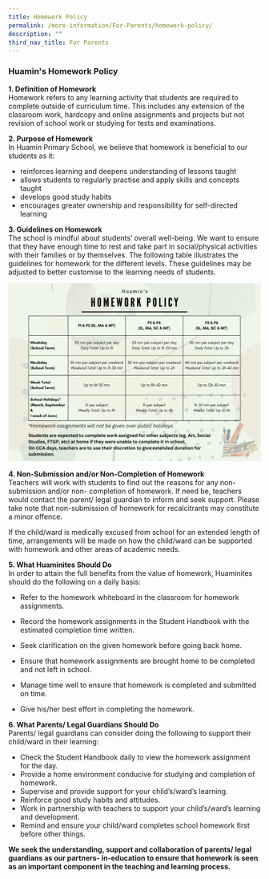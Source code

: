 ```yaml
---
title: Homework Policy
permalink: /more-information/For-Parents/homework-policy/
description: ""
third_nav_title: For Parents
---
```

### **Huamin's Homework Policy**
<b>1. Definition of Homework </b><br>
Homework refers to any learning activity that students are required to complete outside of curriculum time. This includes any extension of the classroom work, hardcopy and online assignments and projects but not revision of school work or studying for tests and examinations.

<b>2. Purpose of Homework </b><br>
In Huamin Primary School, we believe that homework is beneficial to our students as it:
*   reinforces learning and deepens understanding of lessons taught
*   allows students to regularly practise and apply skills and concepts taught
*   develops good study habits
*   encourages greater ownership and responsibility for self-directed learning

<b>3. Guidelines on Homework </b><br>
The school is mindful about students’ overall&nbsp;well-being. We want to ensure that they have enough time to rest and take part in social/physical activities with their families or by themselves. The following table illustrates the guidelines for homework for the different levels. These guidelines may be adjusted to better customise to the learning needs of students.

![](/images/Homework%20Policy%20(2023).png)

<b>4. Non-Submission and/or Non-Completion of Homework </b><br>
Teachers will work with students to find out the reasons for any non-submission and/or non- completion of homework. If need be, teachers would contact the parent/ legal guardian to inform and seek support. Please take note that non-submission of homework for recalcitrants may constitute a minor offence.

If the child/ward is medically excused from school for an extended length of time, arrangements will be made on how the child/ward can be supported with homework and other areas of academic needs.

<b>5. What Huaminites Should Do</b><br>
In order to attain the full benefits from the value of homework, Huaminites should do the following on a daily basis:

*   Refer to the homework whiteboard in the classroom for homework assignments.
*   Record the homework assignments in the Student Handbook with the estimated completion time written.

*   Seek clarification on the given homework before going back home.

*   Ensure that homework assignments are brought home to be completed and not left in school.
*   Manage time well to ensure that homework is completed and submitted on time.
*   Give his/her best effort in completing the homework.


<b>6. What Parents/ Legal Guardians Should Do</b><br>
Parents/ legal guardians can consider doing the following to support their child/ward in their learning:

*   Check the Student Handbook daily to view the homework assignment for the day.
*   Provide a home environment conducive for studying and completion of homework.
*   Supervise and provide&nbsp;support for your child’s/ward’s&nbsp;learning.
*   Reinforce good study habits and attitudes.
*   Work in partnership with teachers to support your&nbsp;child’s/ward’s&nbsp;learning and development.
*   Remind and ensure your child/ward completes school homework first before other things.

**We seek the understanding, support and collaboration of parents/ legal guardians as our partners- in-education to ensure that homework is seen as an important component in the teaching and learning process.**